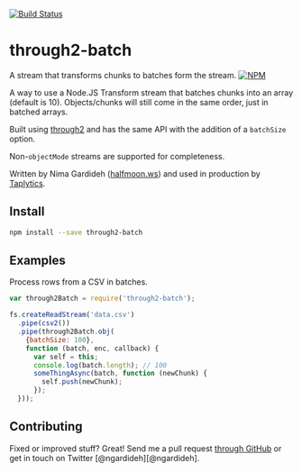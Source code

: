 [![Build Status](https://circleci.com/gh/nemo/through2-batch.svg?style=svg)](https://circleci.com/gh/nemo/through2-batch)

through2-batch
===================

A stream that transforms chunks to batches form the stream.
[![NPM](https://nodei.co/npm/through2-batch.png?downloads&downloadRank)](https://nodei.co/npm/through2-batch/)

A way to use a Node.JS Transform stream that batches chunks into an array (default is 10).
Objects/chunks will still come in the same order, just in batched arrays.

Built using [through2](https://github.com/rvagg/through2) and has the
same API with the addition of a `batchSize` option.

Non-`objectMode` streams are supported for completeness.

Written by Nima Gardideh ([halfmoon.ws](http://halfmoon.ws)) and used in production by [Taplytics](http://taplytics.com).



Install
-------

```bash
npm install --save through2-batch
```

Examples
--------

Process rows from a CSV in batches.

```javascript
var through2Batch = require('through2-batch');

fs.createReadStream('data.csv')
  .pipe(csv2())
  .pipe(through2Batch.obj(
    {batchSize: 100},
    function (batch, enc, callback) {
      var self = this;
      console.log(batch.length); // 100
      someThingAsync(batch, function (newChunk) {
        self.push(newChunk);
      });
  }));
```


Contributing
------------

Fixed or improved stuff? Great! Send me a pull request [through GitHub](http://github.com/nemo/through2-batch)
or get in touch on Twitter [@ngardideh][@ngardideh].
